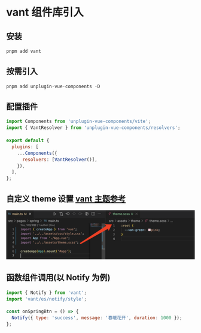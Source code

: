 # vant 组件库引入

## 安装

```javascript
pnpm add vant
```

## 按需引入

```javascript
pnpm add unplugin-vue-components -D
```

## 配置插件

```javascript
import Components from 'unplugin-vue-components/vite';
import { VantResolver } from 'unplugin-vue-components/resolvers';

export default {
  plugins: [
    ...Components({
      resolvers: [VantResolver()],
    }),
  ],
};
```

## 自定义 theme 设置 [vant 主题参考](https://vant-ui.github.io/vant/#/zh-CN/config-provider)

<img src="../imgs/vant_1.png" alt="vant" title="vant">

## 函数组件调用(以 Notify 为例)

```javascript
import { Notify } from 'vant';
import 'vant/es/notify/style';

const onSpringBtn = () => {
  Notify({ type: 'success', message: '春暖花开', duration: 1000 });
};
```
